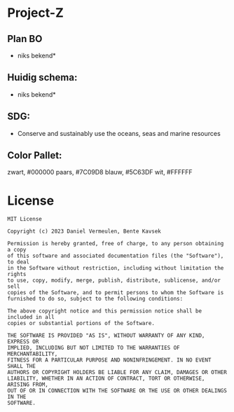 # Project-Z

## Plan BO

- niks bekend*

## Huidig schema:

- niks bekend*

## SDG:

-  Conserve and sustainably use the oceans, seas and marine resources

## Color Pallet:

zwart, #000000
paars, #7C09D8
blauw, #5C63DF
wit, #FFFFFF

# License
```
MIT License

Copyright (c) 2023 Daniel Vermeulen, Bente Kavsek

Permission is hereby granted, free of charge, to any person obtaining a copy
of this software and associated documentation files (the "Software"), to deal
in the Software without restriction, including without limitation the rights
to use, copy, modify, merge, publish, distribute, sublicense, and/or sell
copies of the Software, and to permit persons to whom the Software is
furnished to do so, subject to the following conditions:

The above copyright notice and this permission notice shall be included in all
copies or substantial portions of the Software.

THE SOFTWARE IS PROVIDED "AS IS", WITHOUT WARRANTY OF ANY KIND, EXPRESS OR
IMPLIED, INCLUDING BUT NOT LIMITED TO THE WARRANTIES OF MERCHANTABILITY,
FITNESS FOR A PARTICULAR PURPOSE AND NONINFRINGEMENT. IN NO EVENT SHALL THE
AUTHORS OR COPYRIGHT HOLDERS BE LIABLE FOR ANY CLAIM, DAMAGES OR OTHER
LIABILITY, WHETHER IN AN ACTION OF CONTRACT, TORT OR OTHERWISE, ARISING FROM,
OUT OF OR IN CONNECTION WITH THE SOFTWARE OR THE USE OR OTHER DEALINGS IN THE
SOFTWARE.
```
